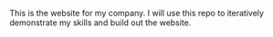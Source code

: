 This is the website for my company.
I will use this repo to iteratively demonstrate my skills and build out the website.
